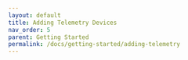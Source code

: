 ```yaml
---
layout: default
title: Adding Telemetry Devices
nav_order: 5
parent: Getting Started
permalink: /docs/getting-started/adding-telemetry
---
```

